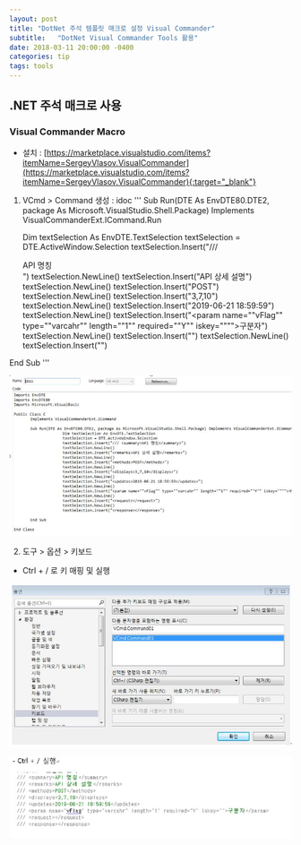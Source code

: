 ```yaml
---
layout: post
title: "DotNet 주석 템플릿 매크로 설정 Visual Commander"
subtitle:   "DotNet Visual Commander Tools 활용"
date: 2018-03-11 20:00:00 -0400
categories: tip
tags: tools
---
```



## .NET 주석 매크로 사용

### Visual Commander Macro
- 설치 : [https://marketplace.visualstudio.com/items?itemName=SergeyVlasov.VisualCommander](https://marketplace.visualstudio.com/items?itemName=SergeyVlasov.VisualCommander){:target="_blank"}
1. VCmd > Command 생성 : idoc 
'''
Sub Run(DTE As EnvDTE80.DTE2, package As Microsoft.VisualStudio.Shell.Package) Implements VisualCommanderExt.ICommand.Run

	Dim textSelection As EnvDTE.TextSelection
	textSelection = DTE.ActiveWindow.Selection
	textSelection.Insert("/// <summary>API 명칭</summary>")
	textSelection.NewLine()
	textSelection.Insert("<remarks>API 상세 설명</remarks>")
	textSelection.NewLine()
	textSelection.Insert("<methods>POST</methods>")
	textSelection.NewLine()
	textSelection.Insert("<displays>3,7,10</displays>")
	textSelection.NewLine()
	textSelection.Insert("<updates>2019-06-21 18:59:59</updates>")
	textSelection.NewLine()
	textSelection.Insert("<param name=""vFlag"" type=""varcahr"" length=""1"" required=""Y"" iskey="""">구분자</param>")
	textSelection.NewLine()
	textSelection.Insert("<request></request>")
	textSelection.NewLine()
	textSelection.Insert("<response></response>")

End Sub
'''

![img1](/assets/img/post/dotnet/img1.jpg)

2. 도구 > 옵션 > 키보드
- Ctrl + / 로 키 매핑 및 실행

![img2](/assets/img/post/dotnet/img2.jpg)

![img3](/assets/img/post/dotnet/img3.jpg)


